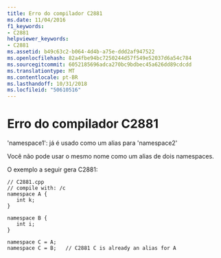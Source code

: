```yaml
---
title: Erro do compilador C2881
ms.date: 11/04/2016
f1_keywords:
- C2881
helpviewer_keywords:
- C2881
ms.assetid: b49c63c2-b064-4d4b-a75e-ddd2af947522
ms.openlocfilehash: 82a4fbe94bc7250244d57f549e52037d6a54c784
ms.sourcegitcommit: 6052185696adca270bc9bdbec45a626dd89cdcdd
ms.translationtype: MT
ms.contentlocale: pt-BR
ms.lasthandoff: 10/31/2018
ms.locfileid: "50610516"
---
```

# <a name="compiler-error-c2881"></a>Erro do compilador C2881

'namespace1': já é usado como um alias para 'namespace2'

Você não pode usar o mesmo nome como um alias de dois namespaces.

O exemplo a seguir gera C2881:

```
// C2881.cpp
// compile with: /c
namespace A {
   int k;
}

namespace B {
   int i;
}

namespace C = A;
namespace C = B;   // C2881 C is already an alias for A
```